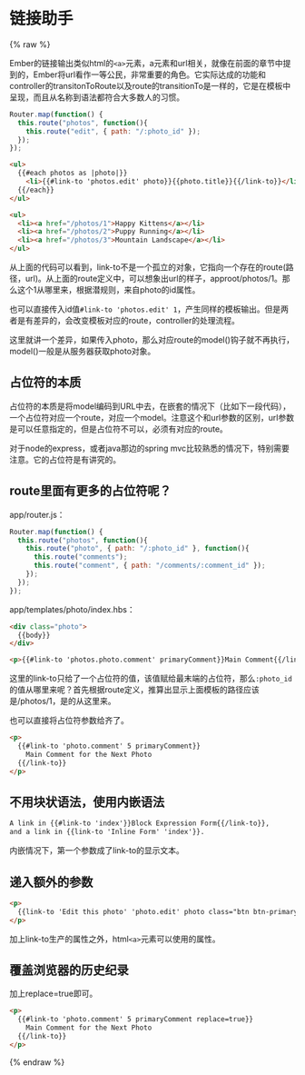 # 链接助手

{% raw %}

Ember的链接输出类似html的```<a>```元素，a元素和url相关，就像在前面的章节中提到的，Ember将url看作一等公民，非常重要的角色。它实际达成的功能和controller的transitonToRoute以及route的transitionTo是一样的，它是在模板中呈现，而且从名称到语法都符合大多数人的习惯。

```javascript
Router.map(function() {
  this.route("photos", function(){
    this.route("edit", { path: "/:photo_id" });
  });
});
```

```html
<ul>
  {{#each photos as |photo|}}
    <li>{{#link-to 'photos.edit' photo}}{{photo.title}}{{/link-to}}</li>
  {{/each}}
</ul>
```

```html
<ul>
  <li><a href="/photos/1">Happy Kittens</a></li>
  <li><a href="/photos/2">Puppy Running</a></li>
  <li><a href="/photos/3">Mountain Landscape</a></li>
</ul>
```

从上面的代码可以看到，link-to不是一个孤立的对象，它指向一个存在的route(路径，url)。从上面的route定义中，可以想象出url的样子，approot/photos/1。那么这个1从哪里来，根据潜规则，来自photo的id属性。

也可以直接传入id值```#link-to 'photos.edit' 1```，产生同样的模板输出。但是两者是有差异的，会改变模板对应的route，controller的处理流程。

这里就讲一个差异，如果传入photo，那么对应route的model()钩子就不再执行，model()一般是从服务器获取photo对象。

## 占位符的本质
占位符的本质是将model编码到URL中去，在嵌套的情况下（比如下一段代码），一个占位符对应一个route，对应一个model。注意这个和url参数的区别，url参数是可以任意指定的，但是占位符不可以，必须有对应的route。

对于node的express，或者java那边的spring mvc比较熟悉的情况下，特别需要注意。它的占位符是有讲究的。


## route里面有更多的占位符呢？
app/router.js：
```javascript
Router.map(function() {
  this.route("photos", function(){
    this.route("photo", { path: "/:photo_id" }, function(){
      this.route("comments");
      this.route("comment", { path: "/comments/:comment_id" });
    });
  });
});
```
app/templates/photo/index.hbs：
```html
<div class="photo">
  {{body}}
</div>

<p>{{#link-to 'photos.photo.comment' primaryComment}}Main Comment{{/link-to}}</p>
```
这里的link-to只给了一个占位符的值，该值赋给最末端的占位符，那么```:photo_id```的值从哪里来呢？首先根据route定义，推算出显示上面模板的路径应该是/photos/1，是的从这里来。

也可以直接将占位符参数给齐了。
```html
<p>
  {{#link-to 'photo.comment' 5 primaryComment}}
    Main Comment for the Next Photo
  {{/link-to}}
</p>
```

## 不用块状语法，使用内嵌语法

```html
A link in {{#link-to 'index'}}Block Expression Form{{/link-to}},
and a link in {{link-to 'Inline Form' 'index'}}.
```
内嵌情况下，第一个参数成了link-to的显示文本。

## 递入额外的参数
```html
<p>
  {{link-to 'Edit this photo' 'photo.edit' photo class="btn btn-primary"}}
</p>
```

加上link-to生产的属性之外，html```<a>```元素可以使用的属性。

## 覆盖浏览器的历史纪录

加上replace=true即可。
```html
<p>
  {{#link-to 'photo.comment' 5 primaryComment replace=true}}
    Main Comment for the Next Photo
  {{/link-to}}
</p>
```


{% endraw %}
